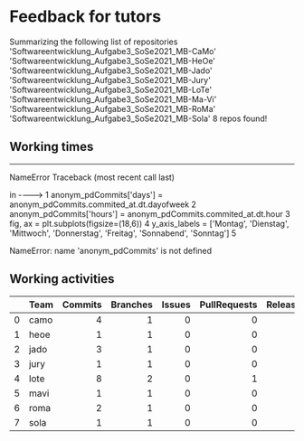 # Feedback for tutors

Summarizing the following list of repositories
'Softwareentwicklung_Aufgabe3_SoSe2021_MB-CaMo'
'Softwareentwicklung_Aufgabe3_SoSe2021_MB-HeOe'
'Softwareentwicklung_Aufgabe3_SoSe2021_MB-Jado'
'Softwareentwicklung_Aufgabe3_SoSe2021_MB-Jury'
'Softwareentwicklung_Aufgabe3_SoSe2021_MB-LoTe'
'Softwareentwicklung_Aufgabe3_SoSe2021_MB-Ma-Vi'
'Softwareentwicklung_Aufgabe3_SoSe2021_MB-RoMa'
'Softwareentwicklung_Aufgabe3_SoSe2021_MB-Sola'
8 repos found!


## Working times


---------------------------------------------------------------------------

NameError                                 Traceback (most recent call last)

<ipython-input-1-ceee4bbbf009> in <module>
----> 1 anonym_pdCommits['days'] = anonym_pdCommits.commited_at.dt.dayofweek
2 anonym_pdCommits['hours'] = anonym_pdCommits.commited_at.dt.hour
3 fig, ax = plt.subplots(figsize=(18,6))
4 y_axis_labels = ['Montag', 'Dienstag', 'Mittwoch', 'Donnerstag', 'Freitag', 'Sonnabend', 'Sonntag']
5


NameError: name 'anonym_pdCommits' is not defined


## Working activities

|    | Team   |   Commits |   Branches |   Issues |   PullRequests |   Releases |
|---:|:-------|----------:|-----------:|---------:|---------------:|-----------:|
|  0 | camo   |         4 |          1 |        0 |              0 |          0 |
|  1 | heoe   |         1 |          1 |        0 |              0 |          0 |
|  2 | jado   |         3 |          1 |        0 |              0 |          0 |
|  3 | jury   |         1 |          1 |        0 |              0 |          0 |
|  4 | lote   |         8 |          2 |        0 |              1 |          0 |
|  5 | mavi   |         1 |          1 |        0 |              0 |          0 |
|  6 | roma   |         2 |          1 |        0 |              0 |          0 |
|  7 | sola   |         1 |          1 |        0 |              0 |          0 |

